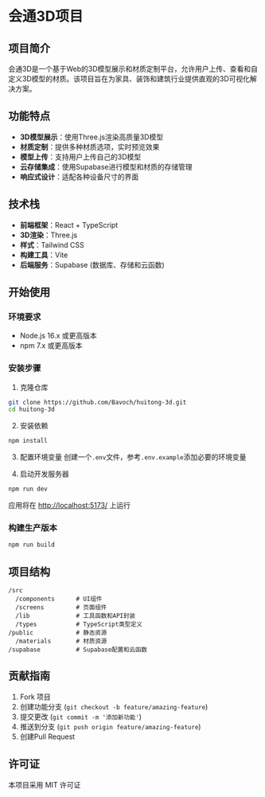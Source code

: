 # 会通3D项目

## 项目简介

会通3D是一个基于Web的3D模型展示和材质定制平台，允许用户上传、查看和自定义3D模型的材质。该项目旨在为家具、装饰和建筑行业提供直观的3D可视化解决方案。

## 功能特点

- **3D模型展示**：使用Three.js渲染高质量3D模型
- **材质定制**：提供多种材质选项，实时预览效果
- **模型上传**：支持用户上传自己的3D模型
- **云存储集成**：使用Supabase进行模型和材质的存储管理
- **响应式设计**：适配各种设备尺寸的界面

## 技术栈

- **前端框架**：React + TypeScript
- **3D渲染**：Three.js
- **样式**：Tailwind CSS
- **构建工具**：Vite
- **后端服务**：Supabase (数据库、存储和云函数)

## 开始使用

### 环境要求

- Node.js 16.x 或更高版本
- npm 7.x 或更高版本

### 安装步骤

1. 克隆仓库
```bash
git clone https://github.com/Bavoch/huitong-3d.git
cd huitong-3d
```

2. 安装依赖
```bash
npm install
```

3. 配置环境变量
创建一个`.env`文件，参考`.env.example`添加必要的环境变量

4. 启动开发服务器
```bash
npm run dev
```

应用将在 [http://localhost:5173/](http://localhost:5173/) 上运行

### 构建生产版本

```bash
npm run build
```

## 项目结构

```
/src
  /components      # UI组件
  /screens         # 页面组件
  /lib             # 工具函数和API封装
  /types           # TypeScript类型定义
/public            # 静态资源
  /materials       # 材质资源
/supabase          # Supabase配置和云函数
```

## 贡献指南

1. Fork 项目
2. 创建功能分支 (`git checkout -b feature/amazing-feature`)
3. 提交更改 (`git commit -m '添加新功能'`)
4. 推送到分支 (`git push origin feature/amazing-feature`)
5. 创建Pull Request

## 许可证

本项目采用 MIT 许可证
